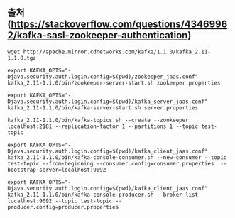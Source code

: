 ## 출처(https://stackoverflow.com/questions/43469962/kafka-sasl-zookeeper-authentication)

    wget http://apache.mirror.cdnetworks.com/kafka/1.1.0/kafka_2.11-1.1.0.tgz

    export KAFKA_OPTS="-Djava.security.auth.login.config=$(pwd)/zookeeper_jaas.conf"
    kafka_2.11-1.1.0/bin/zookeeper-server-start.sh zookeeper.properties

    export KAFKA_OPTS="-Djava.security.auth.login.config=$(pwd)/kafka_server_jaas.conf"
    kafka_2.11-1.1.0/bin/kafka-server-start.sh server.properties

    kafka_2.11-1.1.0/bin/kafka-topics.sh --create --zookeeper localhost:2181 --replication-factor 1 --partitions 1 --topic test-topic

    export KAFKA_OPTS="-Djava.security.auth.login.config=$(pwd)/kafka_client_jaas.conf"
    kafka_2.11-1.1.0/bin/kafka-console-consumer.sh --new-consumer --topic test-topic --from-beginning --consumer.config=consumer.properties  --bootstrap-server=localhost:9092

    export KAFKA_OPTS="-Djava.security.auth.login.config=$(pwd)/kafka_client_jaas.conf"
    kafka_2.11-1.1.0/bin/kafka-console-producer.sh --broker-list localhost:9092 --topic test-topic --producer.config=producer.properties